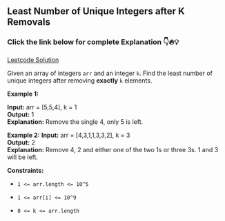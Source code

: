 ## Least Number of Unique Integers after K Removals

### Click the link below for complete Explanation 👇🔥💡

[Leetcode Solution]()

Given an array of integers ```arr``` and an integer ```k```. Find the least number of unique integers after removing __exactly__ ```k``` elements.

 

**Example 1:**

**Input:** arr = [5,5,4], k = 1 <br>
**Output:** 1                   <br>
**Explanation:** Remove the single 4, only 5 is left.

**Example 2:**
**Input:** arr = [4,3,1,1,3,3,2], k = 3 <br>
**Output:** 2                           <br>
**Explanation:** Remove 4, 2 and either one of the two 1s or three 3s. 1 and 3 will be left.
 

**Constraints:**

- ```1 <= arr.length <= 10^5```

- ```1 <= arr[i] <= 10^9```

- ```0 <= k <= arr.length```
